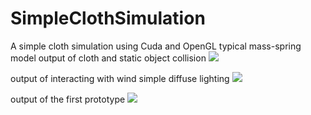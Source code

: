 # SimpleClothSimulation
A simple cloth simulation using Cuda and OpenGL
typical mass-spring model
output of cloth and static object collision
 ![](outPut1.gif)
 
 output of interacting with wind
 simple diffuse lighting
 ![](outPut2.gif)
 
output of the first prototype
 ![](outPut.gif)